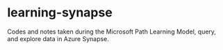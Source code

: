 # learning-synapse
Codes and notes taken during the Microsoft Path Learning Model, query, and explore data in Azure Synapse.
